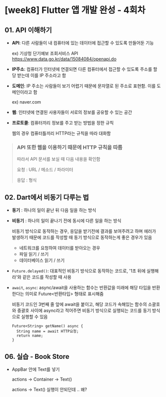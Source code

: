 # [week8] Flutter 앱 개발 완성 - 4회차

## 01. API 이해하기

+ __API__: 다른 사람들이 내 컴퓨터에 있는 데이터에 접근할 수 있도록 만들어둔 기능

  ex) 기상청 단기예보 조회서비스 API <https://www.data.go.kr/data/15084084/openapi.do>
  
+ __IP주소__: 컴퓨터가 인터넷에 연결되면 다른 컴퓨터에서 접근할 수 있도록 주소를 할당 받는데 이를 IP 주소라고 함

+ __도메인__: IP 주소는 사람들이 보기 어렵기 때문에 문자열로 된 주소로 표현함. 이를 도메인이라고 함

  ex) naver.com

+ __웹__: 인터넷에 연결된 사용자들이 서로의 정보를 공유할 수 있는 공간

+ __프로토콜__: 컴퓨터끼리 정보를 주고 받는 방법을 정한 규칙

  웹의 경우 컴퓨터틀끼리 HTTP라는 규칙을 따라 대화함
  
> ### API 또한 웹을 이용하기 때문에 HTTP 규칙을 따름
> 따라서 API 문서를 보실 때 다음 내용을 확인함
> 
> 요청 : URL / 메소드 / 파라미터
> 
> 응답 : 형식

## 02. Dart에서 비동기 다루는 법

+ __동기__ : 하나의 일이 끝난 뒤 다음 일을 하는 방식

+ __비동기__ : 하나의 일이 끝나기 전에 동시에 다른 일을 하는 방식

  비동기 방식으로 동작하는 경우, 응답을 받기전에 결과를 보여주려고 하며 에러가 발생하기 때문에 코드를 작성할 때 동기 방식으로 동작하는게 좋은 경우가 있음
  
  - 네트워크를 요청하여 데이터를 받아오는 경우
  - 파일 읽기 / 쓰기
  - 데이터베이스 읽기 / 쓰기
  
+ ```Future.delayed()```: 대표적인 비동기 방식으로 동작하는 코드로, '1초 뒤에 실행해라'와 같은 코드를 작성할 때 사용

+ ```await```, ```async```: async/await을 사용하는 함수는 반환값을 미래에 해당 타입을 반환한다는 의미로 Future<반환타입> 형태로 표시해줌

  비동기 코드인 3번째 줄 앞에 await을 붙이고, 해당 코드가 속해있는 함수의 소괄호와 중괄호 사이에 async라고 적어주면 비동기 방식으로 실행되는 코드를 동기 방식으로 실행할 수 있음

  ```
  Future<String> getName() async {
	String name = await HTTP요청;
	return name;
  }
  ```
## 06. 실습 - Book Store

+ AppBar 안에 Text를 넣기

  actions -> Container -> Text()
  
  actions -> Text() 실행이 안되던데 .. 왜?

